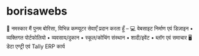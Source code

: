 # borisawebs
🙏 नमस्कार   मैं पुनम बोरिसा, विभिन्न कम्प्यूटर सेवाएँ प्रदान करता हूँ –    💻 वेबसाइट निर्माण एवं डिज़ाइन      • व्यक्तिगत पोर्टफोलियो      • व्यवसाय/दुकान      • स्कूल/कोचिंग संस्थान      • शादी/इवेंट      • ब्लॉग एवं समाचार    🖥 डेटा एण्ट्री एवं Tally ERP कार्य 
